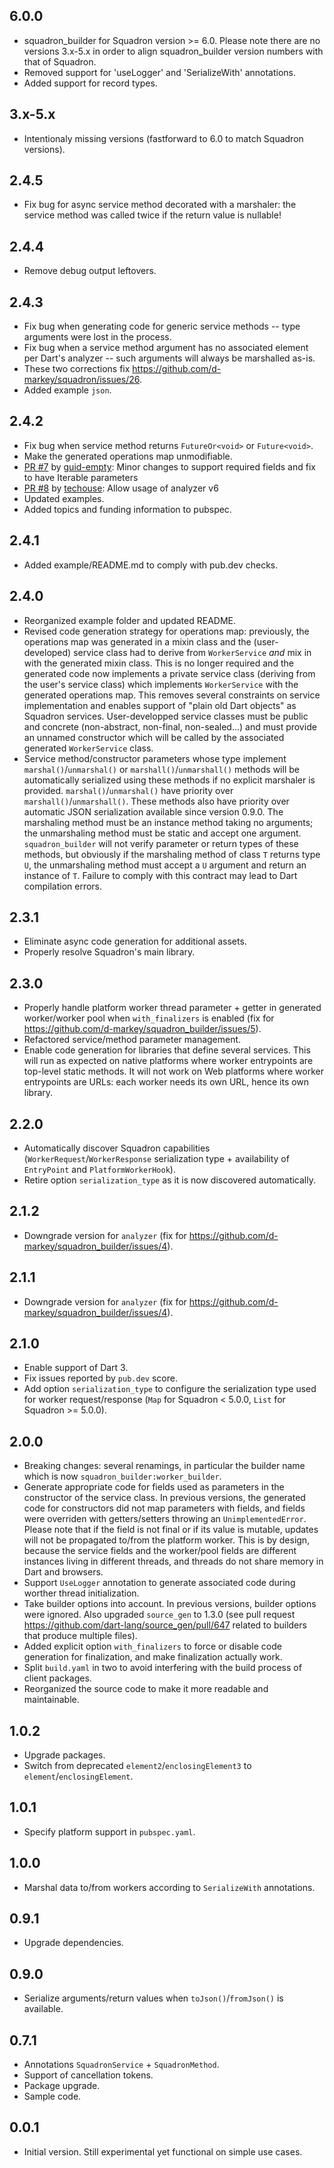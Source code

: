 ## 6.0.0

- squadron_builder for Squadron version >= 6.0. Please note there are no versions 3.x-5.x in order to align squadron_builder version numbers with that of Squadron.
- Removed support for 'useLogger' and 'SerializeWith' annotations.
- Added support for record types.

## 3.x-5.x

- Intentionaly missing versions (fastforward to 6.0 to match Squadron versions).

## 2.4.5

- Fix bug for async service method decorated with a marshaler: the service method was called twice if the return value is nullable!

## 2.4.4

- Remove debug output leftovers.

## 2.4.3

- Fix bug when generating code for generic service methods -- type arguments were lost in the process.
- Fix bug when a service method argument has no associated element per Dart's analyzer -- such arguments will always be marshalled as-is.
- These two corrections fix https://github.com/d-markey/squadron/issues/26.
- Added example `json`.

## 2.4.2

- Fix bug when service method returns `FutureOr<void>` or `Future<void>`.
- Make the generated operations map unmodifiable.
- [PR #7](https://github.com/d-markey/squadron_builder/pull/7) by [guid-empty](https://github.com/guid-empty): Minor changes to support required fields and fix to have Iterable parameters
- [PR #8](https://github.com/d-markey/squadron_builder/pull/8) by [techouse](https://github.com/techouse): Allow usage of analyzer v6
- Updated examples.
- Added topics and funding information to pubspec.

## 2.4.1

- Added example/README.md to comply with pub.dev checks.

## 2.4.0

- Reorganized example folder and updated README.
- Revised code generation strategy for operations map: previously, the operations map was generated in a mixin class and the (user-developed) service class had to derive from `WorkerService` *and* mix in with the generated mixin class. This is no longer required and the generated code now implements a private service class (deriving from the user's service class) which implements `WorkerService` with the generated operations map. This removes several constraints on service implementation and enables support of "plain old Dart objects" as Squadron services. User-developped service classes must be public and concrete (non-abstract, non-final, non-sealed...) and must provide an unnamed constructor which will be called by the associated generated `WorkerService` class.
- Service method/constructor parameters whose type implement `marshal()`/`unmarshal()` or `marshall()`/`unmarshall()` methods will be automatically serialized using these methods if no explicit marshaler is provided. `marshal()`/`unmarshal()` have priority over `marshall()`/`unmarshall()`. These methods also have priority over automatic JSON serialization available since version 0.9.0. The marshaling method must be an instance method taking no arguments; the unmarshaling method must be static and accept one argument. `squadron_builder` will not verify parameter or return types of these methods, but obviously if the marshaling method of class `T` returns type `U`, the unmarshaling method must accept a `U` argument and return an instance of `T`. Failure to comply with this contract may lead to Dart compilation errors.

## 2.3.1

- Eliminate async code generation for additional assets.
- Properly resolve Squadron's main library.

## 2.3.0

- Properly handle platform worker thread parameter + getter in generated worker/worker pool when `with_finalizers` is enabled (fix for https://github.com/d-markey/squadron_builder/issues/5).
- Refactored service/method parameter management.
- Enable code generation for libraries that define several services. This will run as expected on native platforms where worker entrypoints are top-level static methods. It will not work on Web platforms where worker entrypoints are URLs: each worker needs its own URL, hence its own library.

## 2.2.0

- Automatically discover Squadron capabilities (`WorkerRequest`/`WorkerResponse` serialization type + availability of `EntryPoint` and `PlatformWorkerHook`).
- Retire option `serialization_type` as it is now discovered automatically.

## 2.1.2

- Downgrade version for `analyzer` (fix for https://github.com/d-markey/squadron_builder/issues/4).

## 2.1.1

- Downgrade version for `analyzer` (fix for https://github.com/d-markey/squadron_builder/issues/4).

## 2.1.0

- Enable support of Dart 3.
- Fix issues reported by `pub.dev` score.
- Add option `serialization_type` to configure the serialization type used for worker request/response (`Map` for Squadron < 5.0.0, `List` for Squadron >= 5.0.0).

## 2.0.0

- Breaking changes: several renamings, in particular the builder name which is now `squadron_builder:worker_builder`.
- Generate appropriate code for fields used as parameters in the constructor of the service class. In previous versions, the generated code for constructors did not map parameters with fields, and fields were overriden with getters/setters throwing an `UnimplementedError`. Please note that if the field is not final or if its value is mutable, updates will not be propagated to/from the platform worker. This is by design, because the service fields and the worker/pool fields are different instances living in different threads, and threads do not share memory in Dart and browsers.
- Support `UseLogger` annotation to generate associated code during worther thread initialization.
- Take builder options into account. In previous versions, builder options were ignored. Also upgraded `source_gen` to 1.3.0 (see pull request https://github.com/dart-lang/source_gen/pull/647 related to builders that produce multiple files).
- Added explicit option `with_finalizers` to force or disable code generation for finalization, and make finalization actually work.
- Split `build.yaml` in two to avoid interfering with the build process of client packages.
- Reorganized the source code to make it more readable and maintainable.

## 1.0.2

- Upgrade packages.
- Switch from deprecated `element2`/`enclosingElement3` to `element`/`enclosingElement`.

## 1.0.1

- Specify platform support in `pubspec.yaml`.

## 1.0.0

- Marshal data to/from workers according to `SerializeWith` annotations.

## 0.9.1

- Upgrade dependencies.

## 0.9.0

- Serialize arguments/return values when `toJson()`/`fromJson()` is available.

## 0.7.1

- Annotations `SquadronService` + `SquadronMethod`.
- Support of cancellation tokens.
- Package upgrade.
- Sample code.

## 0.0.1

- Initial version. Still experimental yet functional on simple use cases.
